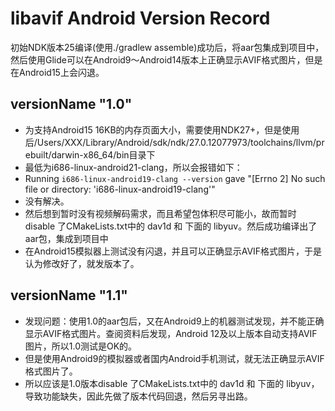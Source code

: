 # libavif Android Version Record

初始NDK版本25编译(使用./gradlew assemble)成功后，将aar包集成到项目中，然后使用Glide可以在Android9～Android14版本上正确显示AVIF格式图片，但是在Android15上会闪退。


## versionName "1.0"
* 为支持Android15 16KB的内存页面大小，需要使用NDK27+，但是使用后/Users/XXX/Library/Android/sdk/ndk/27.0.12077973/toolchains/llvm/prebuilt/darwin-x86_64/bin目录下
* 最低为i686-linux-android21-clang，所以会报错如下：
* Running `i686-linux-android19-clang --version` gave "[Errno 2] No such file or directory: 'i686-linux-android19-clang'"
* 没有解决。
* 然后想到暂时没有视频解码需求，而且希望包体积尽可能小，故而暂时 disable 了CMakeLists.txt中的 dav1d 和 下面的 libyuv。然后成功编译出了aar包，集成到项目中
* 在Android15模拟器上测试没有闪退，并且可以正确显示AVIF格式图片，于是认为修改好了，就发版本了。


## versionName "1.1"
* 发现问题：使用1.0的aar包后，又在Android9上的机器测试发现，并不能正确显示AVIF格式图片。查阅资料后发现，Android 12及以上版本自动支持AVIF图片，所以1.0测试是OK的。
* 但是使用Android9的模拟器或者国内Android手机测试，就无法正确显示AVIF格式图片了。
* 所以应该是1.0版本disable 了CMakeLists.txt中的 dav1d 和 下面的 libyuv，导致功能缺失，因此先做了版本代码回退，然后另寻出路。